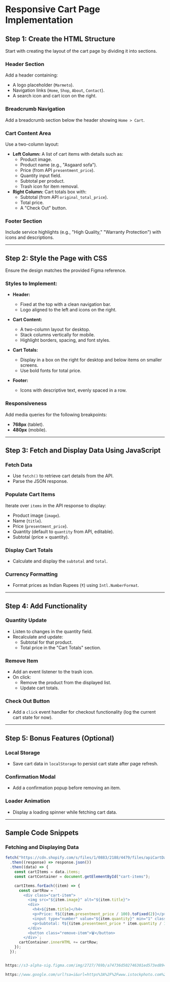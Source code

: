 # Responsive Cart Page Implementation

## Step 1: Create the HTML Structure

Start with creating the layout of the cart page by dividing it into sections.

### Header Section

Add a header containing:
- A logo placeholder (`Marmeto`).
- Navigation links (`Home`, `Shop`, `About`, `Contact`).
- A search icon and cart icon on the right.

### Breadcrumb Navigation

Add a breadcrumb section below the header showing `Home > Cart`.

### Cart Content Area

Use a two-column layout:
- **Left Column:** A list of cart items with details such as:
  - Product image.
  - Product name (e.g., "Asgaard sofa").
  - Price (from API `presentment_price`).
  - Quantity input field.
  - Subtotal per product.
  - Trash icon for item removal.
- **Right Column:** Cart totals box with:
  - Subtotal (from API `original_total_price`).
  - Total price.
  - A "Check Out" button.

### Footer Section

Include service highlights (e.g., "High Quality," "Warranty Protection") with icons and descriptions.

---

## Step 2: Style the Page with CSS

Ensure the design matches the provided Figma reference.

### Styles to Implement:

- **Header:**
  - Fixed at the top with a clean navigation bar.
  - Logo aligned to the left and icons on the right.

- **Cart Content:**
  - A two-column layout for desktop.
  - Stack columns vertically for mobile.
  - Highlight borders, spacing, and font styles.

- **Cart Totals:**
  - Display in a box on the right for desktop and below items on smaller screens.
  - Use bold fonts for total price.

- **Footer:**
  - Icons with descriptive text, evenly spaced in a row.

### Responsiveness

Add media queries for the following breakpoints:
- **768px** (tablet).
- **480px** (mobile).

---

## Step 3: Fetch and Display Data Using JavaScript

### Fetch Data

- Use `fetch()` to retrieve cart details from the API.
- Parse the JSON response.

### Populate Cart Items

Iterate over `items` in the API response to display:
- Product image (`image`).
- Name (`title`).
- Price (`presentment_price`).
- Quantity (default to `quantity` from API, editable).
- Subtotal (price × quantity).

### Display Cart Totals

- Calculate and display the `subtotal` and `total`.

### Currency Formatting

- Format prices as Indian Rupees (`₹`) using `Intl.NumberFormat`.

---

## Step 4: Add Functionality

### Quantity Update

- Listen to changes in the quantity field.
- Recalculate and update:
  - Subtotal for that product.
  - Total price in the "Cart Totals" section.

### Remove Item

- Add an event listener to the trash icon.
- On click:
  - Remove the product from the displayed list.
  - Update cart totals.

### Check Out Button

- Add a `click` event handler for checkout functionality (log the current cart state for now).

---

## Step 5: Bonus Features (Optional)

### Local Storage

- Save cart data in `localStorage` to persist cart state after page refresh.

### Confirmation Modal

- Add a confirmation popup before removing an item.

### Loader Animation

- Display a loading spinner while fetching cart data.

---

## Sample Code Snippets

### Fetching and Displaying Data

```javascript
fetch("https://cdn.shopify.com/s/files/1/0883/2188/4479/files/apiCartData.json?v=1728384889")
  .then((response) => response.json())
  .then((data) => {
    const cartItems = data.items;
    const cartContainer = document.getElementById("cart-items");

    cartItems.forEach((item) => {
      const cartRow = `
        <div class="cart-item">
          <img src="${item.image}" alt="${item.title}">
          <div>
            <h4>${item.title}</h4>
            <p>Price: ₹${(item.presentment_price / 100).toFixed(2)}</p>
            <input type="number" value="${item.quantity}" min="1" class="item-quantity">
            <p>Subtotal: ₹${(item.presentment_price * item.quantity / 100).toFixed(2)}</p>
          </div>
          <button class="remove-item">🗑</button>
        </div>`;
      cartContainer.innerHTML += cartRow;
    });
  });


https://s3-alpha-sig.figma.com/img/2727/769b/a74736d502746301ed573ed8940fc322?Expires=1734912000&Key-Pair-Id=APKAQ4GOSFWCVNEHN3O4&Signature=eQ~Ob1JfIzwztu98MeKCLhmFDsSaM5jYcgxP-Ly2Tr5OwtVarco-JLG09CZRJS3Eee~widDH5oBu4OSsPtHIBXXHT5Da5WK3~8pw70It-wNPaXbA3z89y1OWl-aRWqj7R1jh4e287I6kIxtmhxKF2Zo9mxw9aZLY6Gp4Kmrbnm2Gneb2BxfQxC7ptSZeJUh5RDV59-ptrsMitGTbiE5XhDw8Xls5P9r040aa8oRrVYD93cS9NlpSDQcPMnSym9P5M720gfKsgO4kLj8rnpsA~e1~iIYm0rOayKgsXxfMHTO-HATWs5i1wEYPH3MEPYRqwwFWLNaWZ33XutpZcDBKeA__

https://www.google.com/url?sa=i&url=https%3A%2F%2Fwww.istockphoto.com%2Fphotos%2Fcart&psig=AOvVaw00wzlWq0WiYxwbZxmlHZQ0&ust=1734025412790000&source=images&cd=vfe&opi=89978449&ved=0CBQQjRxqFwoTCID925mioIoDFQAAAAAdAAAAABAEhttps://www.google.com/url?sa=i&url=https%3A%2F%2Fwww.istockphoto.com%2Fphotos%2Fcart&psig=AOvVaw00wzlWq0WiYxwbZxmlHZQ0&ust=1734025412790000&source=images&cd=vfe&opi=89978449&ved=0CBQQjRxqFwoTCID925mioIoDFQAAAAAdAAAAABAE